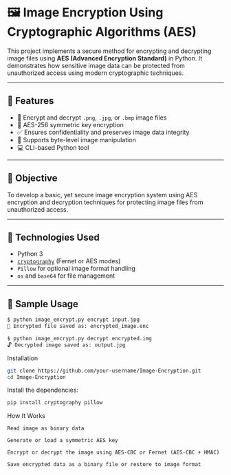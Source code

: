 # 🖼️ Image Encryption Using Cryptographic Algorithms (AES)

This project implements a secure method for encrypting and decrypting image files using **AES (Advanced Encryption Standard)** in Python. It demonstrates how sensitive image data can be protected from unauthorized access using modern cryptographic techniques.

---

## 🔐 Features

- 📸 Encrypt and decrypt `.png`, `.jpg`, or `.bmp` image files
- 🔑 AES-256 symmetric key encryption
- ✅ Ensures confidentiality and preserves image data integrity
- 🧩 Supports byte-level image manipulation
- 💻 CLI-based Python tool

---

## 📌 Objective

To develop a basic, yet secure image encryption system using AES encryption and decryption techniques for protecting image files from unauthorized access.

---

## 🧰 Technologies Used

- Python 3
- [`cryptography`](https://cryptography.io/en/latest/) (Fernet or AES modes)
- `Pillow` for optional image format handling
- `os` and `base64` for file management

---

## 🧪 Sample Usage

```bash
$ python image_encrypt.py encrypt input.jpg
🔐 Encrypted file saved as: encrypted_image.enc

$ python image_encrypt.py decrypt encrypted.img 
🔓 Decrypted image saved as: output.jpg
```

Installation
```bash
git clone https://github.com/your-username/Image-Encryption.git
cd Image-Encryption
```

Install the dependencies:
```bash
pip install cryptography pillow
```

How It Works

    Read image as binary data

    Generate or load a symmetric AES key

    Encrypt or decrypt the image using AES-CBC or Fernet (AES-CBC + HMAC)

    Save encrypted data as a binary file or restore to image format

